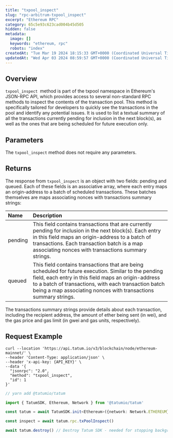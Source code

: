 ```yaml
---
title: "txpool_inspect"
slug: "rpc-arbitrum-txpool_inspect"
excerpt: "Ethereum RPC"
category: 65c5e93c623cad004b45d505
hidden: false
metadata: 
  image: []
  keywords: "ethereum, rpc"
  robots: "index"
createdAt: "Tue Mar 19 2024 18:15:33 GMT+0000 (Coordinated Universal Time)"
updatedAt: "Wed Apr 03 2024 08:59:57 GMT+0000 (Coordinated Universal Time)"
---
```

## Overview

 `txpool_inspect `method is part of the txpool namespace in Ethereum's JSON-RPC API, which provides access to several non-standard RPC methods to inspect the contents of the transaction pool. This method is specifically tailored for developers to quickly see the transactions in the pool and identify any potential issues. It is used to list a textual summary of all the transactions currently pending for inclusion in the next block(s), as well as the ones that are being scheduled for future execution only.

## Parameters

The `txpool_inspect` method does not require any parameters.

## Returns

The response from `txpool_inspect` is an object with two fields: pending and queued. Each of these fields is an associative array, where each entry maps an origin-address to a batch of scheduled transactions. These batches themselves are maps associating nonces with transactions summary strings:

| Name    | Description                                                                                                                                                                                                                                                                             |
| :------ | :-------------------------------------------------------------------------------------------------------------------------------------------------------------------------------------------------------------------------------------------------------------------------------------- |
| pending | This field contains transactions that are currently pending for inclusion in the next block(s). Each entry in this field maps an origin-address to a batch of transactions. Each transaction batch is a map associating nonces with transactions summary strings.                       |
| queued  | This field contains transactions that are being scheduled for future execution. Similar to the pending field, each entry in this field maps an origin-address to a batch of transactions, with each transaction batch being a map associating nonces with transactions summary strings. |

The transactions summary strings provide details about each transaction, including the recipient address, the amount of ether being sent (in wei), and the gas price and gas limit (in gwei and gas units, respectively).

## Request Example

```curl cURL
curl --location 'https://api.tatum.io/v3/blockchain/node/ethereum-mainnet/' \
--header 'Content-Type: application/json' \
--header 'x-api-key: {API_KEY}' \
--data '{
  "jsonrpc": "2.0",
  "method": "txpool_inspect",
  "id": 1
}'
```
```typescript JS SDK
// yarn add @tatumio/tatum

import { TatumSDK, Ethereum, Network } from '@tatumio/tatum'

const tatum = await TatumSDK.init<Ethereum>({network: Network.ETHEREUM})

const inspect = await tatum.rpc.txPoolInspect()

await tatum.destroy() // Destroy Tatum SDK - needed for stopping background jobs
```
